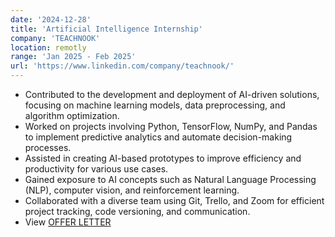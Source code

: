 ```yaml
---
date: '2024-12-28'
title: 'Artificial Intelligence Internship'
company: 'TEACHNOOK'
location: remotly
range: 'Jan 2025 - Feb 2025'
url: 'https://www.linkedin.com/company/teachnook/'
---
```


- Contributed to the development and deployment of AI-driven solutions, focusing on machine learning models, data preprocessing, and algorithm optimization.
- Worked on projects involving Python, TensorFlow, NumPy, and Pandas to implement predictive analytics and automate decision-making processes.
- Assisted in creating AI-based prototypes to improve efficiency and productivity for various use cases.
- Gained exposure to AI concepts such as Natural Language Processing (NLP), computer vision, and reinforcement learning.
- Collaborated with a diverse team using Git, Trello, and Zoom for efficient project tracking, code versioning, and communication.
- View [OFFER LETTER](https://drive.google.com/drive/folders/1_DhZd3gQwb5Mw0ils5In1HBZRZirTPyd)
